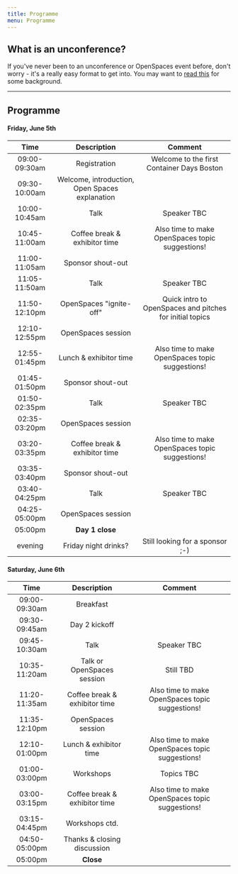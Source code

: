 ```yaml
---
title: Programme
menu: Programme
---
```


## What is an unconference?

If you've never been to an unconference or OpenSpaces event before, don't worry - it's a really easy format to get into. You may want to [read this](http://en.wikipedia.org/wiki/Unconference) for some background.

----

## Programme

#### Friday, June 5th

| Time    | Description          | Comment |
|:-----------:|:-------------:|:-----------:|
| 09:00-09:30am | Registration | Welcome to the first Container Days Boston |
| 09:30-10:00am | Welcome, introduction, Open Spaces explanation | |
| 10:00-10:45am | Talk | Speaker TBC |
| 10:45-11:00am | Coffee break & exhibitor time | Also time to make OpenSpaces topic suggestions! |
| 11:00-11:05am | Sponsor shout-out | |
| 11:05-11:50am | Talk | Speaker TBC |
| 11:50-12:10pm | OpenSpaces "ignite-off" | Quick intro to OpenSpaces and pitches for initial topics |
| 12:10-12:55pm | OpenSpaces session | |
| 12:55-01:45pm | Lunch & exhibitor time | Also time to make OpenSpaces topic suggestions! |
| 01:45-01:50pm | Sponsor shout-out | |
| 01:50-02:35pm | Talk | Speaker TBC |
| 02:35-03:20pm | OpenSpaces session | |
| 03:20-03:35pm | Coffee break & exhibitor time | Also time to make OpenSpaces topic suggestions! |
| 03:35-03:40pm | Sponsor shout-out | |
| 03:40-04:25pm | Talk | Speaker TBC |
| 04:25-05:00pm | OpenSpaces session | |
| 05:00pm | **Day 1 close** | |
| evening | Friday night drinks? | Still looking for a sponsor ;-) |

#### Saturday, June 6th

| Time    | Description          | Comment |
|:-----------:|:-------------:|:-----------:|
| 09:00-09:30am | Breakfast | |
| 09:30-09:45am | Day 2 kickoff | |
| 09:45-10:30am | Talk | Speaker TBC |
| 10:35-11:20am | Talk or OpenSpaces session | Still TBD |
| 11:20-11:35am | Coffee break & exhibitor time | Also time to make OpenSpaces topic suggestions! |
| 11:35-12:10pm | OpenSpaces session | |
| 12:10-01:00pm | Lunch & exhibitor time | Also time to make OpenSpaces topic suggestions! |
| 01:00-03:00pm | Workshops | Topics TBC |
| 03:00-03:15pm | Coffee break & exhibitor time | Also time to make OpenSpaces topic suggestions! |
| 03:15-04:45pm | Workshops ctd. | |
| 04:50-05:00pm | Thanks & closing discussion | |
| 05:00pm | **Close** | |
